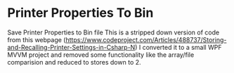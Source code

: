 # Printer Properties To Bin
Save Printer Properties to Bin file
This is a stripped down version of code from this webpage (https://www.codeproject.com/Articles/488737/Storing-and-Recalling-Printer-Settings-in-Csharp-N)
I converted it to a small WPF MVVM project and removed some functionality like the array/file comparision and reduced to stores down to 2.
